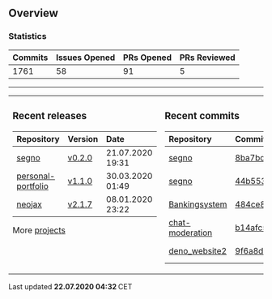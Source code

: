 ## Overview

### Statistics

<!-- statistics starts -->
| Commits | Issues Opened | PRs Opened | PRs Reviewed |
| :- | :- | :- | :- |
| 1761 | 58 | 91 | 5 |
<!-- statistics ends -->

---

<table><tr><td valign="top">

### Recent releases

<!-- recent_releases starts -->
| Repository | Version | Date |
| :- | :- | :- |
| [segno](https://github.com/Keimeno/segno) | [v0.2.0](https://github.com/Keimeno/segno/releases/tag/v0.2.0) | 21.07.2020 19:31 |
| [personal-portfolio](https://github.com/Keimeno/personal-portfolio) | [v1.1.0](https://github.com/Keimeno/personal-portfolio/releases/tag/v1.1.0) | 30.03.2020 01:49 |
| [neojax](https://github.com/Keimeno/neojax) | [v2.1.7](https://github.com/Keimeno/neojax/releases/tag/v2.1.7) | 08.01.2020 23:22 |
<!-- recent_releases ends -->

More [projects](https://github.com/Keimeno?tab=repositories)

</td><td valign="top">

### Recent commits

<!-- recent_commits starts -->
| Repository | Commit | Date |
| :- | :- | :- |      
| [segno](https://github.com/Keimeno/segno) | [8ba7bdf](https://github.com/Keimeno/segno/commit/8ba7bdffaf8ce8dd19de2941e94dccabad82cea4) | 21.07.2020 20:04 |
| [segno](https://github.com/Keimeno/segno) | [44b5530](https://github.com/Keimeno/segno/commit/44b5530d829bcb81addece833fd8df4b6eeadb2c) | 21.07.2020 19:24 |
| [Bankingsystem](https://github.com/WHG-Students/Bankingsystem) | [484ce82](https://github.com/WHG-Students/Bankingsystem/commit/484ce82b67b574b843f5faa704a1147219c19edc) | 20.07.2020 20:46 |
| [chat-moderation](https://github.com/LuminuNET/chat-moderation) | [b14afc5](https://github.com/LuminuNET/chat-moderation/commit/b14afc5b377a63390ef840e7e0d9a47e88215c16) | 20.07.2020 20:12 |
| [deno_website2](https://github.com/denoland/deno_website2) | [9f6a8d5](https://github.com/denoland/deno_website2/commit/9f6a8d50903b779308323986987078ca4e4a0125) | 19.07.2020 19:48 |
<!-- recent_commits ends -->

</td></tr></table>

<p>
Last updated 
<b>
<!-- last_updated starts -->
22.07.2020 04:32
<!-- last_updated ends -->
</b>
CET
</p>
